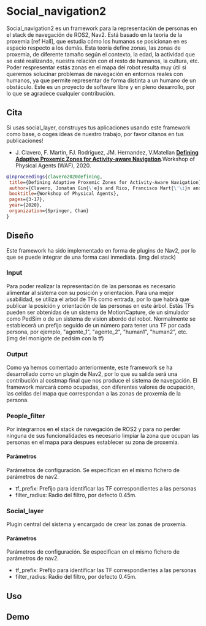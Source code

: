 # Social_navigation2
Social_navigation2 es un framework para la representación de personas en el stack de navegación de ROS2, Nav2. Está basado en la teoria de la proxemia [ref Hall], 
que estudia cómo los humanos se posicionan en es espacio respecto a los demás. Esta teoría define zonas, las zonas de proxemia, de diferente tamaño según 
el contexto, la edad, la actividad que se esté realizando, nuestra relación con el resto de humanos, la cultura, etc.
Poder respresentar estás zonas en el mapa del robot resulta muy útil si queremos solucinar problemas de navegación en entornos reales con humanos, 
ya que permite representar de forma distinta a un humano de un obstáculo. Este es un proyecto de software libre y en pleno desarrollo, 
por lo que se agradece cualquier contribución.

## Cita
Si usas social_layer, construyes tus aplicaciones usando este framework como base, o coges ideas de nuestro trabajo, por favor citanos en tus publicaciones!
 - J. Clavero, F. Martin, FJ. Rodriguez, JM. Hernandez, V.Matellan 
 [**Defining Adaptive Proxemic Zones for Activity-aware Navigation**](https://arxiv.org/abs/2009.04770).Workshop of Physical Agents (WAF), 2020.
 
 ```bibtex
 @inproceedings{clavero2020defining,
  title={Defining Adaptive Proxemic Zones for Activity-Aware Navigation},
  author={Clavero, Jonatan Gin{\'e}s and Rico, Francisco Mart{\'\i}n and Rodr{\'\i}guez-Lera, Francisco J and Hern{\'a}ndez, Jos{\'e} Miguel Guerrero and Olivera,   Vicente Matell{\'a}n},
  booktitle={Workshop of Physical Agents},
  pages={3-17},
  year={2020},
  organization={Springer, Cham}
}

```
## Diseño
Este framework ha sido implementado en forma de plugins de Nav2, por lo que se puede integrar de una forma casi inmediata. (img del stack)

### Input
Para poder realizar la representación de las personas es necesario alimentar al sistema con su posición y orientación. Para una mejor usabilidad, 
se utiliza el arbol de TFs como entrada, por lo que habrá que publicar la posición y orientación de las personas en este árbol.
Estás TFs pueden ser obtenidas de un sistema de MotionCapture, de un simulador como PedSim o de un sistema de vision abordo del robot.
Normalmente se establecerá un prefijo seguido de un número para tener una TF por cada persona, por ejemplo, "agente_1", "agente_2", "human1", "human2", etc.
(img del monigote de pedsim con la tf)

### Output
Como ya hemos comentado anteriormente, este framework se ha desarrollado como un plugin de Nav2, por lo que su salida será una contribución
al costmap final que nos produce el sistema de navegación. El framework marcará como ocupadas, con diferentes valores de ocupación, 
las celdas del mapa que correspondan a las zonas de proxemia de la persona.

### People_filter
Por integrarnos en el stack de navegación de ROS2 y para no perder ninguna de sus funcionalidades es necesario limpiar la zona que ocupan las personas en el mapa
para despues establecer su zona de proxemia.
#### Parámetros
Parámetros de configuración. Se especifican en el mismo fichero de parámetros de nav2.
- tf_prefix: Prefijo para identificar las TF correspondientes a las personas
- filter_radius: Radio del filtro, por defecto 0.45m.

### Social_layer
Plugin central del sistema y encargado de crear las zonas de proxemia. 
 
#### Parámetros
Parámetros de configuración. Se especifican en el mismo fichero de parámetros de nav2.
- tf_prefix: Prefijo para identificar las TF correspondientes a las personas
- filter_radius: Radio del filtro, por defecto 0.45m.

## Uso

## Demo

